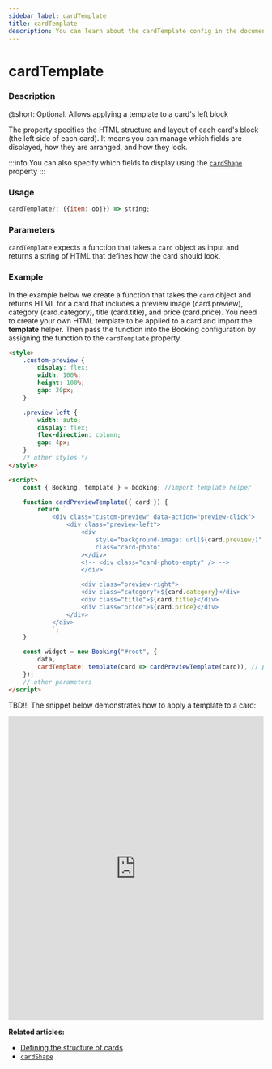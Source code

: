 ```yaml
---
sidebar_label: cardTemplate
title: cardTemplate
description: You can learn about the cardTemplate config in the documentation of the DHTMLX JavaScript Booking library. Browse developer guides and API reference, try out code examples and live demos, and download a free 30-day evaluation version of DHTMLX Booking.
---
```


# cardTemplate

### Description

@short: Optional. Allows applying a template to a card's left block

The property specifies the HTML structure and layout of each card's block (the left side of each card). It means you can manage which fields are displayed, how they are arranged, and how they look.

:::info
You can also specify which fields to display using the [`cardShape`](/api/config/booking-cardshape) property
:::

### Usage

~~~jsx {}
cardTemplate?: ({item: obj}) => string;
~~~

### Parameters

`cardTemplate` expects a function that takes a `card` object as input and returns a string of HTML that defines how the card should look.

### Example

In the example below we create a function that takes the `card` object and returns HTML for a card that includes a preview image (card.preview), category (card.category), title (card.title), and price (card.price). You need to create your own HTML template to be applied to a card and import the **template** helper. Then pass the function into the Booking configuration by assigning the function to the `cardTemplate` property.  

~~~html {}
<style>
    .custom-preview {
        display: flex;
        width: 100%;
        height: 100%;
        gap: 30px;
    }

    .preview-left {
        width: auto;
        display: flex;
        flex-direction: column;
        gap: 4px;
    }
    /* other styles */
</style>

<script>
    const { Booking, template } = booking; //import template helper

    function cardPreviewTemplate({ card }) {
        return `
            <div class="custom-preview" data-action="preview-click">
                <div class="preview-left">
                    <div
                        style="background-image: url(${card.preview})"
                        class="card-photo"
                    ></div>
                    <!-- <div class="card-photo-empty" /> -->
                    </div>

                    <div class="preview-right">
                    <div class="category">${card.category}</div>
                    <div class="title">${card.title}</div>
                    <div class="price">${card.price}</div>
                </div>
            </div>
            `;
    }

    const widget = new Booking("#root", {
	    data,
	    cardTemplate: template(card => cardPreviewTemplate(card)), // pass the function to Booking configuration
    });
    // other parameters
</script>
~~~

TBD!!!
The snippet below demonstrates how to apply a template to a card:

<iframe src="https://snippet.dhtmlx.com" frameborder="0" class="snippet_iframe" width="100%" height="600"></iframe>

**Related articles:** 

- [Defining the structure of cards](/guides/configuration/#defining-the-structure-of-cards)
- [`cardShape`](/api/config/booking-cardshape)

